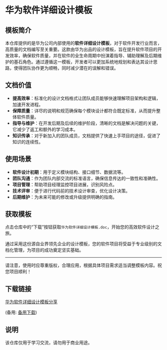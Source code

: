 # 华为软件详细设计模板

## 模板简介
本仓库提供的是华为公司内部使用的**软件详细设计模板**，对于软件开发行业而言，高质量的文档编写至关重要。这款由华为出品的设计模板，旨在提升软件项目的开发效率，确保软件质量，并在软件的全生命周期中扮演着指导、辅助理解及后期维护的基石角色。通过遵循这一模板，开发者可以更加系统地规划和表达其设计思路，使得团队协作更为顺畅，同时减少潜在的误解和错误。

## 文档价值
- **提高效率**：标准化的设计文档格式让团队成员能够快速理解项目架构和逻辑，加速开发进程。
- **保障质量**：详尽的说明和规范确保每个模块设计都符合既定标准，从而提升整体软件质量。
- **指导与维护**：在开发后期及后续的维护阶段，清晰的文档是解决问题的关键，它减少了返工和额外的学习成本。
- **知识传承**：对于新加入的团队成员，文档提供了快速上手项目的途径，促进了知识的连续性。

## 使用场景
- **软件设计初期**：用于定义模块结构、接口细节、数据流等。
- **团队沟通**：作为团队内部交流的标准语言，确保信息传达的一致性和准确性。
- **项目管理**：帮助项目经理监控项目进展，识别风险点。
- **技术评审**：便于进行代码前的技术设计审查，优化设计决策。
- **后期维护**：为未来可能的修改或升级提供明确的指南。

## 获取模板
点击仓库中的“下载”按钮获取`华为软件详细设计模板.doc`，开始您的高效软件设计之旅。

通过采用这份源自业界领先企业的设计模板，您的软件项目将受益于专业级别的文档化管理，为项目的成功奠定坚实基础。

---

请注意，使用时应尊重版权，合理应用，根据具体项目需求适当调整模板内容。祝您项目顺利！

## 下载链接
[华为软件详细设计模板分享](https://pan.quark.cn/s/1bd61bea793f) 

(备用: [备用下载](https://pan.baidu.com/s/1XSTbgBvCUzdb35RcMkQfgQ?pwd=1234))

## 说明

该仓库仅用于学习交流，请勿用于商业用途。
